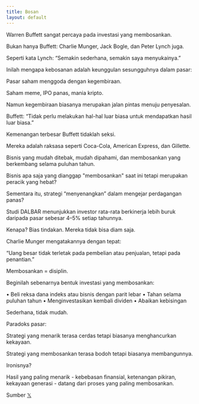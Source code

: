 ```yaml
---
title: Bosan
layout: default
---
```


Warren Buffett sangat percaya pada investasi yang membosankan.

Bukan hanya Buffett:
Charlie Munger, Jack Bogle, dan Peter Lynch juga.

Seperti kata Lynch: “Semakin sederhana, semakin saya menyukainya.”

Inilah mengapa kebosanan adalah keunggulan sesungguhnya dalam pasar:

Pasar saham menggoda dengan kegembiraan.

Saham meme, IPO panas, mania kripto.

Namun kegembiraan biasanya merupakan jalan pintas menuju penyesalan.

Buffett: “Tidak perlu melakukan hal-hal luar biasa untuk mendapatkan hasil luar biasa.”

Kemenangan terbesar Buffett tidaklah seksi.

Mereka adalah raksasa seperti Coca-Cola, American Express, dan Gillette.

Bisnis yang mudah ditebak, mudah dipahami, dan membosankan yang berkembang selama puluhan tahun.

Bisnis apa saja yang dianggap "membosankan" saat ini tetapi merupakan peracik yang hebat?

Sementara itu, strategi “menyenangkan” dalam mengejar perdagangan panas?

Studi DALBAR menunjukkan investor rata-rata berkinerja lebih buruk daripada pasar sebesar 4–5% setiap tahunnya.

Kenapa? Bias tindakan. Mereka tidak bisa diam saja.

Charlie Munger mengatakannya dengan tepat:

“Uang besar tidak terletak pada pembelian atau penjualan, tetapi pada penantian.”

Membosankan = disiplin.

Beginilah sebenarnya bentuk investasi yang membosankan:

• Beli reksa dana indeks atau bisnis dengan parit lebar
• Tahan selama puluhan tahun
• Menginvestasikan kembali dividen
• Abaikan kebisingan

Sederhana, tidak mudah.

Paradoks pasar:

Strategi yang menarik terasa cerdas tetapi biasanya menghancurkan kekayaan.

Strategi yang membosankan terasa bodoh tetapi biasanya membangunnya.

Ironisnya?

Hasil yang paling menarik - kebebasan finansial, ketenangan pikiran, kekayaan generasi - datang dari proses yang paling membosankan.

Sumber [𝕏](https://x.com/kintsugiinvest/status/1968642437754089946)

